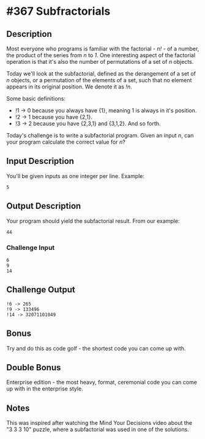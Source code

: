 # #367 Subfractorials

## Description
Most everyone who programs is familiar with the factorial - *n!* - of a number, the product of the series from *n* to *1*.
One interesting aspect of the factorial operation is that it's also the number of permutations of a set of *n* objects.

Today we'll look at the subfactorial, defined as the derangement of a set of *n* objects, or a permutation of the elements of a set, such that no element appears in its original position. We denote it as *!n*.

Some basic definitions:

- !1 -> 0 because you always have {1}, meaning 1 is always in it's position.
- !2 -> 1 because you have {2,1}.
- !3 -> 2 because you have {2,3,1} and {3,1,2}.
And so forth.

Today's challenge is to write a subfactorial program. Given an input *n*, can your program calculate the correct value for *n*?

## Input Description
You'll be given inputs as one integer per line. Example:
```
5
```

## Output Description
Your program should yield the subfactorial result. From our example:
```
44
```

### Challenge Input
```
6
9
14
```

## Challenge Output
```
!6 -> 265
!9 -> 133496
!14 -> 32071101049
```

## Bonus
Try and do this as code golf - the shortest code you can come up with.

## Double Bonus
Enterprise edition - the most heavy, format, ceremonial code you can come up with in the enterprise style.

## Notes
This was inspired after watching the Mind Your Decisions video about the "3 3 3 10" puzzle, where a subfactorial was used in one of the solutions.